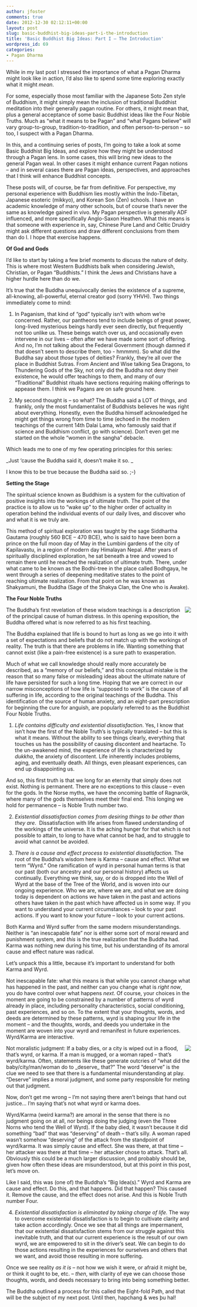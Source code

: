 ```yaml
---
author: jfoster
comments: true
date: 2012-12-30 02:12:11+00:00
layout: post
slug: basic-buddhist-big-ideas-part-i-the-introduction
title: 'Basic Buddhist Big Ideas: Part I – The Introduction'
wordpress_id: 69
categories:
- Pagan Dharma
---
```


While in my last post I stressed the importance of what a Pagan Dharma might look like in action, I’d also like to spend some time exploring exactly what it might _mean_.

For some, especially those most familiar with the Japanese Soto Zen style of Buddhism, it might simply mean the inclusion of traditional Buddhist meditation into their generally pagan routine. For others, it might mean that, plus a general acceptance of some basic Buddhist ideas like the Four Noble Truths. Much as “what it means to be Pagan” and “what Pagans believe” will vary group-to-group, tradition-to-tradition, and often person-to-person – so too, I suspect with a Pagan Dharma.

In this, and a continuing series of posts, I’m going to take a look at some Basic Buddhist Big Ideas, and explore how they might be understood through a Pagan lens. In some cases, this will bring new ideas to the general Pagan weal. In other cases it might enhance current Pagan notions – and in several cases there are Pagan ideas, perspectives, and approaches that I think will enhance Buddhist concepts.

These posts will, of course, be far from definitive. For perspective, my personal experience with Buddhism lies mostly within the Indo-Tibetan, Japanese esoteric (mikkyo), and Korean Son (Zen) schools. I have an academic knowledge of many other schools, but of course that’s never the same as knowledge gained in vivo. My Pagan perspective is generally ADF influenced, and more specifically Anglo-Saxon Heathen. What this means is that someone with experience in, say, Chinese Pure Land and Celtic Druidry might ask different questions and draw different conclusions from them than do I. I hope that exercise happens.

**Of God and Gods**

I’d like to start by taking a few brief moments to discuss the nature of deity. This is where most Western Buddhists balk when considering Jewish, Christian, or Pagan “Buddhists.” I think the Jews and Christians have a higher hurdle here than do we.

It’s true that the Buddha unequivocally denies the existence of a supreme, all-knowing, all-powerful, eternal creator god (sorry YHVH). Two things immediately come to mind:

1) In Paganism, that kind of “god” typically isn’t with whom we’re concerned. Rather, our pantheons tend to include beings of great power, long-lived mysterious beings hardly ever seen directly, but frequently not too unlike us. These beings watch over us, and occasionally even intervene in our lives – often after we have made some sort of offering. And no, I’m not talking about the Federal Government (though damned if that doesn’t seem to describe them, too - hmmmm). So what did the Buddha say about _those_ types of deities? Frankly, they’re all over the place in Buddhist Sutras. From Ancient and Wise talking Sea Dragons, to Thundering Gods of the Sky, not only did the Buddha not deny their existence, he would offer teachings to them, and many of our “Traditional” Buddhist rituals have sections requiring making offerings to appease them. I think we Pagans are on safe ground here.

2) My second thought is – so what? The Buddha said a LOT of things, and frankly, only the most fundamentalist of Buddhists believes he was right about everything. Honestly, even the Buddha himself acknowledged he might get things wrong from time to time (echoed in the modern teachings of the current 14th Dalai Lama, who famously said that if science and Buddhism conflict, go with science). Don’t even get me started on the whole “women in the sangha” debacle.

Which leads me to one of my few operating principles for this series:

_Just ‘cause the Buddha said it, doesn’t make it so. _

I know this to be true because the Buddha said so. ;-)

**Setting the Stage**

The spiritual science known as Buddhism is a system for the cultivation of positive insights into the workings of ultimate truth. The point of the practice is to allow us to “wake up” to the higher order of actuality in operation behind the individual events of our daily lives, and discover who and what it is we truly are.

This method of spiritual exploration was taught by the sage Siddhartha Gautama (roughly 560 BCE – 470 BCE), who is said to have been born a prince on the full moon day of May in the Lumbini gardens of the city of Kapilavastu, in a region of modern day Himalayan Nepal. After years of spiritually disciplined exploration, he sat beneath a tree and vowed to remain there until he reached the realization of ultimate truth. There, under what came to be known as the Bodhi-tree in the place called Bodhgaya, he went through a series of deepening meditative states to the point of reaching ultimate realization. From that point on he was known as Shakyamuni, the Buddha (Sage of the Shakya Clan, the One who is Awake).

**The Four Noble Truths**

<img src="/images/noble200x314.gif" align="right">
The Buddha’s first revelation of these wisdom teachings is a description of the principal cause of human distress. In this opening exposition, the Buddha offered what is now referred to as his first teaching.

The Buddha explained that life is bound to hurt as long as we go into it with a set of expectations and beliefs that do not match up with the workings of reality. The truth is that there are problems in life. Wanting something that cannot exist (like a pain-free existence) is a sure path to exasperation.

Much of what we call knowledge should really more accurately be described, as a “memory of our beliefs,” and this conceptual mistake is the reason that so many false or misleading ideas about the ultimate nature of life have persisted for such a long time. Hoping that we are correct in our narrow misconceptions of how life is “supposed to work” is the cause of all suffering in life, according to the original teachings of the Buddha. This identification of the source of human anxiety, and an eight-part prescription for beginning the cure for anguish, are popularly referred to as the Buddhist Four Noble Truths.

1) _Life contains difficulty and existential dissatisfaction_. Yes, I know that isn’t how the first of the Noble Truth’s is typically translated – but this is what it means. Without the ability to see things clearly, everything that touches us has the possibility of causing discontent and heartache. To the un-awakened mind, the experience of life is characterized by _dukkha_, the anxiety of discontent. Life inherently includes problems, aging, and eventually death. All things, even pleasant experiences, can end up disappointing us.

And so, this first truth is that we long for an eternity that simply does not exist. Nothing is permanent. There are no exceptions to this clause – even for the gods. In the Norse myths, we have the oncoming battle of Ragnarök, where many of the gods themselves meet their final end. This longing we hold for permanence – is Noble Truth number two.

2) _Existential dissatisfaction comes from desiring things to be other than they are_.  Dissatisfaction with life arises from flawed understanding of the workings of the universe. It is the aching hunger for that which is not possible to attain, to long to have what cannot be had, and to struggle to avoid what cannot be avoided.

3) _There is a cause and effect process to existential dissatisfaction_. The root of the Buddha’s wisdom here is Karma – cause and effect. What we term “Wyrd.” One ramification of wyrd in personal human terms is that our past (both our ancestry and our personal history) affects us continually. Everything we think, say, or do is dropped into the Well of Wyrd at the base of the Tree of the World, and is woven into our ongoing experience. Who we are, where we are, and what we are doing today is dependent on actions we have taken in the past and actions others have taken in the past which have affected us in some way. If you want to understand your current circumstances – look to your past actions. If you want to know your future – look to your current actions.

Both Karma and Wyrd suffer from the same modern misunderstandings. Neither is “an inescapable fate” nor is either some sort of moral reward and punishment system, and _this_ is the true realization that the Buddha had. Karma was nothing new during his time, but his understanding of its amoral cause and effect nature was radical.

Let’s unpack this a little, because it’s important to understand for both Karma and Wyrd.

Not inescapable fate: what this means is that while you cannot change what has happened in the past, and neither can you change what is _right now_, you do have control over what happens _next_. Of course, your choices in the moment are going to be constrained by a number of patterns of wyrd already in place, including personality characteristics, social conditioning, past experiences, and so on. To the extent that your thoughts, words, and deeds are determined by these patterns, wyrd is shaping your life in the moment – and the thoughts, words, and deeds you undertake in the moment are woven into your wyrd and remanifest in future experiences. Wyrd/Karma are interactive.

<img src="/images/karma.jpg" align="right">
Not moralistic judgment: If a baby dies, or a city is wiped out in a flood, that’s wyrd, or karma. If a man is mugged, or a woman raped – that’s wyrd/karma. Often, statements like these generate outcries of “what did the baby/city/man/woman do to _deserve_ that?” The word “deserve” is the clue we need to see that there is a fundamental misunderstanding at play. “Deserve” implies a moral judgment, and some party responsible for meting out that judgment.

Now, don’t get me wrong – I’m not saying there aren’t beings that hand out justice… I’m saying that’s not what wyrd or karma does.

Wyrd/Karma (weird karma?) are amoral in the sense that there is no judgment going on at all, nor beings doing the judging (even the Three Norns who tend the Well of Wyrd). If the baby died, it wasn’t because it did something “bad” that was “deserving” of death – that’s silly. A woman raped wasn’t somehow “deserving” of the attack from the standpoint of wyrd/karma. It was simply cause and effect. She was there, at that time – her attacker was there at that time – her attacker chose to attack. That’s all. Obviously this could be a much larger discussion, and probably should be, given how often these ideas are misunderstood, but at this point in this post, let’s move on.

Like I said, this was (one of) the Buddha’s “Big Idea(s).” Wyrd and Karma are cause and effect. Do this, and that happens. Did that happen? This caused it. Remove the cause, and the effect does not arise. And this is Noble Truth number Four.

4) _Existential_ _dissatisfaction is eliminated by taking charge of life._ The way to overcome existential dissatisfaction is to begin to cultivate clarity and take action accordingly. Once we see that all things are impermanent, that our existential dissatisfaction stems from our struggle against this inevitable truth, and that our current experience is the result of our own wyrd, we are empowered to sit in the driver’s seat. We can begin to do those actions resulting in the experiences for ourselves and others that we want, and avoid those resulting in more suffering.

Once we see reality _as it is_ – not how we wish it were, or afraid it might be, or think it ought to be, etc. – _then_, with clarity of eye we can choose those thoughts, words, and deeds necessary to bring into being something better.

The Buddha outlined a process for this called the Eight-fold Path, and that will be the subject of my next post. Until then, hapchang & wes þu hal!
